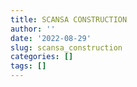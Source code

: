```yaml
---
title: SCANSA CONSTRUCTION
author: ''
date: '2022-08-29'
slug: scansa_construction
categories: []
tags: []
---
```

